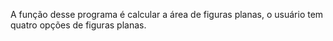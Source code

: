 
A função desse programa é calcular a área de figuras planas, o usuário tem quatro opções de figuras planas.

